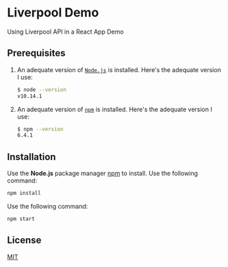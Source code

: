 # Liverpool Demo

Using Liverpool API in a React App Demo

## Prerequisites

1. An adequate version of [`Node.js`](https://nodejs.org/) is installed. Here's the adequate version I use:

    ```sh
    $ node --version
    v10.14.1
    ```

2. An adequate version of  [`npm`](https://nodejs.org/) is installed. Here's the adequate version I use:

    ```sh
    $ npm --version
    6.4.1
    ```
## Installation

Use the **Node.js** package manager [npm](https://www.npmjs.com/) to install. Use the following command:

```bash
npm install
```

Use the following command:

```bash
npm start
```


## License
[MIT](https://choosealicense.com/licenses/mit/)
